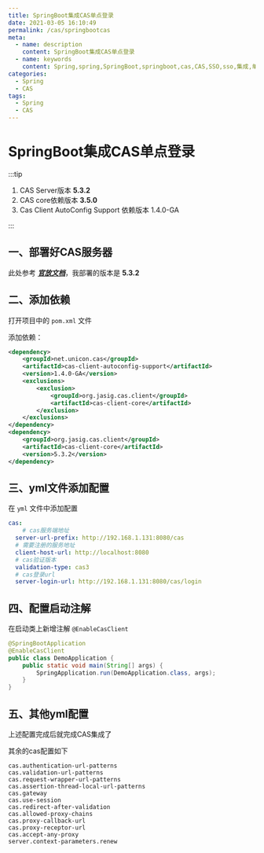 ```yaml
---
title: SpringBoot集成CAS单点登录
date: 2021-03-05 16:10:49
permalink: /cas/springbootcas
meta:
  - name: description
    content: SpringBoot集成CAS单点登录
  - name: keywords
    content: Spring,spring,SpringBoot,springboot,cas,CAS,SSO,sso,集成,单点登录
categories:
  - Spring
  - CAS
tags:
  - Spring
  - CAS
---
```

# SpringBoot集成CAS单点登录

:::tip

1. CAS Server版本 **5.3.2**
2. CAS core依赖版本 **3.5.0**
3. Cas Client AutoConfig Support 依赖版本 1.4.0-GA

:::

<!-- more -->

## 一、部署好CAS服务器

此处参考 [***官放文档***](https://apereo.github.io/cas/5.3.x/index.html)，我部署的版本是 **5.3.2**

## 二、添加依赖

打开项目中的 `pom.xml` 文件

添加依赖：

```xml
<dependency>
    <groupId>net.unicon.cas</groupId>
    <artifactId>cas-client-autoconfig-support</artifactId>
    <version>1.4.0-GA</version>
    <exclusions>
        <exclusion>
            <groupId>org.jasig.cas.client</groupId>
            <artifactId>cas-client-core</artifactId>
        </exclusion>
    </exclusions>
</dependency>
<dependency>
    <groupId>org.jasig.cas.client</groupId>
    <artifactId>cas-client-core</artifactId>
    <version>5.3.2</version>
</dependency>
```

## 三、yml文件添加配置

在 `yml` 文件中添加配置

```yaml
cas:
	# cas服务端地址
  server-url-prefix: http://192.168.1.131:8080/cas
  # 需要注册的服务地址
  client-host-url: http://localhost:8080
  # cas验证版本
  validation-type: cas3
  # cas登录url
  server-login-url: http://192.168.1.131:8080/cas/login
```

 ## 四、配置启动注解

 在启动类上新增注解 `@EnableCasClient`

```java
@SpringBootApplication
@EnableCasClient
public class DemoApplication {
    public static void main(String[] args) {
        SpringApplication.run(DemoApplication.class, args);
    }
}
```

## 五、其他yml配置

上述配置完成后就完成CAS集成了

其余的cas配置如下

```properties
cas.authentication-url-patterns
cas.validation-url-patterns
cas.request-wrapper-url-patterns
cas.assertion-thread-local-url-patterns
cas.gateway
cas.use-session
cas.redirect-after-validation
cas.allowed-proxy-chains
cas.proxy-callback-url
cas.proxy-receptor-url
cas.accept-any-proxy
server.context-parameters.renew
```

